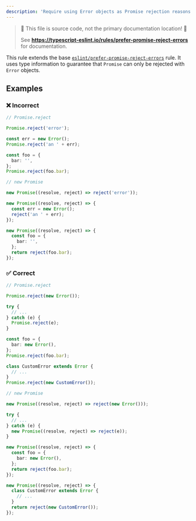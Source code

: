 ```yaml
---
description: 'Require using Error objects as Promise rejection reasons.'
---
```


> 🛑 This file is source code, not the primary documentation location! 🛑
>
> See **https://typescript-eslint.io/rules/prefer-promise-reject-errors** for documentation.

This rule extends the base [`eslint/prefer-promise-reject-errors`](https://eslint.org/docs/rules/prefer-promise-reject-errors) rule.
It uses type information to guarantee that `Promise` can only be rejected with `Error` objects.

## Examples

<!--tabs-->

### ❌ Incorrect

```ts
// Promise.reject

Promise.reject('error');

const err = new Error();
Promise.reject('an ' + err);

const foo = {
  bar: '',
};
Promise.reject(foo.bar);

// new Promise

new Promise((resolve, reject) => reject('error'));

new Promise((resolve, reject) => {
  const err = new Error();
  reject('an ' + err);
});

new Promise((resolve, reject) => {
  const foo = {
    bar: '',
  };
  return reject(foo.bar);
});
```

### ✅ Correct

```ts
// Promise.reject

Promise.reject(new Error());

try {
  // ...
} catch (e) {
  Promise.reject(e);
}

const foo = {
  bar: new Error(),
};
Promise.reject(foo.bar);

class CustomError extends Error {
  // ...
}
Promise.reject(new CustomError());

// new Promise

new Promise((resolve, reject) => reject(new Error()));

try {
  // ...
} catch (e) {
  new Promise((resolve, reject) => reject(e));
}

new Promise((resolve, reject) => {
  const foo = {
    bar: new Error(),
  };
  return reject(foo.bar);
});

new Promise((resolve, reject) => {
  class CustomError extends Error {
    // ...
  }
  return reject(new CustomError());
});
```
